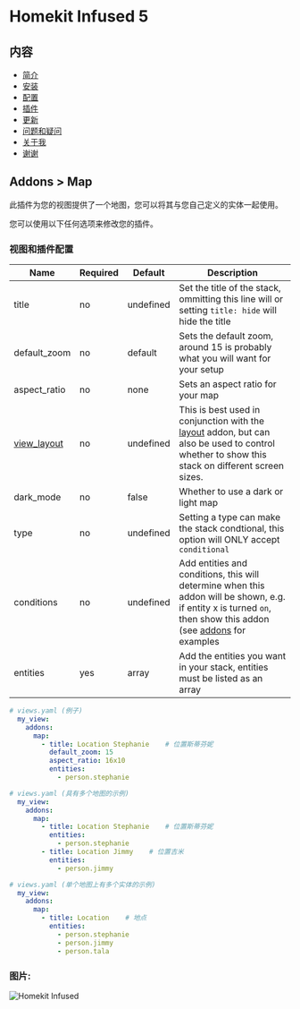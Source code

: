 # Homekit Infused 5

## 内容
- [简介](index.md)
- [安装](installation.md)
- [配置](configuration.md)
- [插件](addons.md)
- [更新](updates.md)
- [问题和疑问](issues.md)
- [关于我](about.md)
- [谢谢](thanks.md)

## Addons > Map

此插件为您的视图提供了一个地图，您可以将其与您自己定义的实体一起使用。

您可以使用以下任何选项来修改您的插件。

### 视图和插件配置

| Name | Required | Default | Description |
|----------------------------------|-------------|----------------------|-----------------------------------------------------------------------------------------------------------------------------------------------------------------------------------|
| title | no | undefined | Set the title of the stack, ommitting this line will or setting `title: hide` will hide the title |
| default_zoom | no | default | Sets the default zoom, around 15 is probably what you will want for your setup |
| aspect_ratio | no | none | Sets an aspect ratio for your map |
| [view_layout](layout.md#view-layout) | no | undefined | This is best used in conjunction with the [layout](layout.md#view-layout) addon, but can also be used to control whether to show this stack on different screen sizes. |
| dark_mode | no | false | Whether to use a dark or light map |
| type | no | undefined | Setting a type can make the stack condtional, this option will ONLY accept `conditional` |
| conditions | no | undefined | Add entities and conditions, this will determine when this addon will be shown, e.g. if entity x is turned `on`, then show this addon (see [addons](../addons.md) for examples |
| entities | yes | array | Add the entities you want in your stack, entities must be listed as an array |

```yaml
# views.yaml (例子)
  my_view:
    addons:
      map:
        - title: Location Stephanie    # 位置斯蒂芬妮
          default_zoom: 15
          aspect_ratio: 16x10
          entities:
            - person.stephanie
```              
```yaml
# views.yaml (具有多个地图的示例)
  my_view:
    addons:
      map:
        - title: Location Stephanie    # 位置斯蒂芬妮
          entities:
            - person.stephanie
        - title: Location Jimmy    # 位置吉米
          entities:
            - person.jimmy
```  
```yaml
# views.yaml (单个地图上有多个实体的示例)
  my_view:
    addons:
      map:
        - title: Location    # 地点
          entities:
            - person.stephanie
            - person.jimmy
            - person.tala
```  

### 图片:

![Homekit Infused](../images/hki-map.png)
